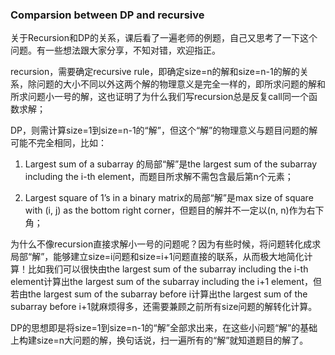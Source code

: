 ### Comparsion between DP and recursive
关于Recursion和DP的关系，课后看了一遍老师的例题，自己又思考了一下这个问题。有一些想法跟大家分享，不知对错，欢迎指正。

recursion，需要确定recursive rule，即确定size=n的解和size=n-1的解的关系，除问题的大小不同以外这两个解的物理意义是完全一样的，即所求问题的解和所求问题小一号的解，这也证明了为什么我们写recursion总是反复call同一个函数求解；

DP，则需计算size=1到size=n-1的“解”，但这个“解”的物理意义与题目问题的解可能不完全相同，比如：

1.  Largest sum of a subarray 的局部“解”是the largest sum of the subarray ​including the i-th element，而题目所求解不需包含最后第n个元素；

2.  ​Largest square of 1’s in a binary matrix的局部“解”是max size of square with (i, j) as the bottom right corner，但题目的解并不一定以(n, n)作为右下角；

为什么不像recursion直接求解小一号的问题呢？因为有些时候，将问题转化成求局部“解”，能够建立size=i问题和size=i+1问题直接的联系，从而极大地简化计算！比如我们可以很快由the largest sum of the subarray ​including the i-th element计算出the largest sum of the subarray ​including the i+1 element，但若由the largest sum of the subarray before i计算出the largest sum of the subarray ​before i+1就麻烦得多，还需要兼顾之前所有size问题的解转化计算。

DP的思想即是将size=1到size=n-1的“解”全部求出来，在这些小问题“解”的基础上构建size=n大问题的解，换句话说，扫一遍所有的“解”就知道题目的解了。
